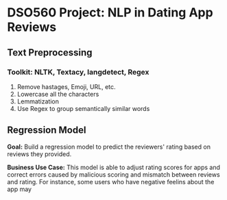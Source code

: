 # DSO560 Project: NLP in Dating App Reviews 

## Text Preprocessing

### Toolkit: NLTK, Textacy, langdetect, Regex

1. Remove hastages, Emoji, URL, etc.
2. Lowercase all the characters
3. Lemmatization
4. Use Regex to group semantically similar words

## Regression Model

**Goal:** Build a regression model to predict the reviewers' rating based on reviews they provided. 

**Business Use Case:** This model is able to adjust rating scores for apps and correct errors caused by malicious scoring and mismatch between reviews and rating. 
For instance, some users who have negative feelins about the app may 
